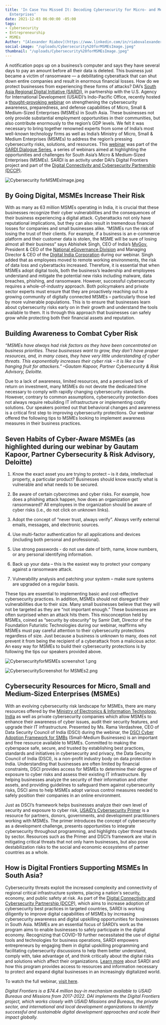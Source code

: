```yaml
---
title: 'In Case You Missed It: Decoding Cybersecurity for Micro- and Medium-Sized
  Enterprises'
date: 2021-12-03 06:00:00 -05:00
tags:
- Cybersecurity
- Entrepreneurship
- MSMEs
Author: "[Alexander Riabov](https://www.linkedin.com/in/riabovalexander/)"
social-image: "/uploads/Cybersecurity%20forMSMEsImage.jpeg"
thumbnail: "/uploads/Cybersecurity%20forMSMEsImage.jpeg"
---
```


A notification pops up on a business’s computer and says they have several days to pay an amount before all their data is deleted. This business just became a victim of ransomware — a debilitating cyberattack that can shut down entire companies and result in enormous financial losses. How do we protect businesses from experiencing these forms of attacks? DAI’s [South Asia Regional Digital Initiative (SARDI),](https://www.usaid.gov/digital-development/sardi-factsheet) in partnership with the U.S. Agency for International Development (USAID)’s Indo-Pacific Office, recently hosted a [thought-provoking webinar](https://www.youtube.com/watch?v=wBywomxU6qI&t=2942s) on strengthening the cybersecurity awareness, preparedness, and defense capabilities of Micro, Small & Medium-Sized Enterprises (MSMEs) in South Asia. These businesses not only provide substantial employment opportunities in their communities, but also contribute enormously to the region’s GDP levels. We felt it was necessary to bring together renowned experts from some of India’s most well-known technology firms as well as India’s Ministry of Micro, Small & Medium Enterprises (MSMEs) to address the region’s pressing cybersecurity risks, solutions, and resources. This [webinar](https://www.youtube.com/watch?v=wBywomxU6qI&t=2942s) was part of the [SARDI Dialogue Series](https://app.livestorm.co/usaid/sardi), a series of webinars aimed at highlighting the opportunities and challenges for South Asia’s Micro & Medium-Sized Enterprises (MSMEs). SARDI is an activity under DAI’s Digital Frontiers project and part of the [Digital Connectivity and Cybersecurity Partnership (DCCP)](https://www.usaid.gov/digital-development/digital-connectivity-cybersecurity-partnership).

![Cybersecurity forMSMEsImage.jpeg](/uploads/Cybersecurity%20forMSMEsImage.jpeg)

<!--more-->

## By Going Digital, MSMEs Increase Their Risk

With as many as 63 million MSMEs operating in India, it is crucial that these businesses recognize their cyber vulnerabilities and the consequences of their business experiencing a digital attack. Cyberattacks not only have reputational implications, but they can also result in tremendous financial losses for companies and small businesses alike. “MSMEs run the risk of losing the trust of their clients. For example, if a business is an e-commerce platform and their customer data is stolen, the MSME will be sure of losing almost all their business” says Abhishek Singh, CEO of India’s [MyGov](https://www.mygov.in/covid-19/), President & CEO of the [National eGovernance Division](https://negd.gov.in/) and Managing Director & CEO of the [Digital India Corporation](https://dic.gov.in/) during our webinar. Singh added that as employees moved to remote working environments, the risk of data loss and cyberattacks increased. Therefore, it is essential that when MSMEs adopt digital tools, both the business’s leadership and employees understand and mitigate the potential new risks including malware, data breaches, phishing, and ransomware. However, successful cybersecurity requires a whole-of-industry approach. Both policymakers and private sector experts must ensure that they are proactively reaching out to a growing community of digitally connected MSMEs – particularly those led by more vulnerable populations. This is to ensure that businesses learn about cybersecurity risks early on in their growth and understand the tools available to them. It is through this approach that businesses can safely grow while protecting both their financial assets and reputation.

## Building Awareness to Combat Cyber Risk

*“MSMEs have always had risk factors as they have been concentrated on business priorities. These businesses want to grow, they don’t have proper resources, and, in many cases, they have very little understanding of cyber threats. This exponentially increases their cyber risk – it is like a low hanging fruit for attackers.” –Gautam Kapoor, Partner Cybersecurity & Risk Advisory, Deloitte.*

Due to a lack of awareness, limited resources, and a perceived lack of return on investment, many MSMEs do not devote the dedicated time necessary to comply with rapidly changing cybersecurity standards. However, contrary to common assumptions, cybersecurity protection does not always require rebuilding IT infrastructure or implementing costly solutions. Our speakers pointed out that behavioral changes and awareness is a critical first step to improving cybersecurity protections. Our webinar offered the following tips to MSMEs looking to implement awareness measures in their business practices.

## Seven Habits of Cyber-Aware MSMEs (as highlighted during our webinar by Gautam Kapoor, Partner Cybersecurity & Risk Advisory, Deloitte)

1. Know the exact asset you are trying to protect – is it data, intellectual property, a particular product? Businesses should know exactly what is vulnerable and what needs to be secured.

2. Be aware of certain cybercrimes and cyber risks. For example, how does a phishing attack happen, how does an organization get ransomwared? All employees in the organization should be aware of cyber risks (i.e., do not click on unknown links).

3. Adopt the concept of “never trust, always verify”. Always verify external emails, messages, and electronic sources.

4. Use multi-factor authentication for all applications and devices (including both personal and professional).

5. Use strong passwords - do not use date of birth, name, know numbers, or any personal identifying information.

6. Back up your data – this is the easiest way to protect your company against a ransomware attack.

7. Vulnerability analysis and patching your system – make sure systems are upgraded on a regular basis.

These tips are essential to implementing basic and cost-effective cybersecurity practices. In addition, MSMEs should not disregard their vulnerabilities due to their size. Many small businesses believe that they will not be targeted as they are “not important enough.” These businesses are often surprised when an attack hits them. This misconception held by MSMEs, coined as “security by obscurity” by Samir Datt, Director of the Foundation Futuristic Technologies during our webinar, reaffirms why MSMEs must pay careful attention to their cybersecurity protections regardless of size. Just because a business is unknown to many, does not prevent it from being the recipient of a cyberattack from a malicious actor. An easy way for MSMEs to build their cybersecurity protections is by following the tips our speakers provided above.

![CybersecurityforMSMEs screenshot 1.png](/uploads/CybersecurityforMSMEs%20screenshot%201.png)

![CybersecurityScreenshot for MSMEs2.png](/uploads/CybersecurityScreenshot%20for%20MSMEs2.png)

## Cybersecurity Resources for Micro, Small and Medium-Sized Enterprises (MSMEs)

With an evolving cybersecurity risk landscape for MSMEs, there are many resources offered by the [Ministry of Electronics & Information Technology, India](https://nielit.gov.in/content/e-learning-31) as well as private cybersecurity companies which allow MSMEs to enhance their awareness of cyber issues, audit their security features, and upgrade their IT infrastructure. Presented by Ms. Rama Verdashree, CEO of Data Security Council of India (DSCI) during the webinar, the [DSCI Cyber Adoption Framework for SMBs](https://www.dsci.in/content/dsci-cyber-adoption-framework-smbs) (Small-Medium Businesses) is an important and free resource available to MSMEs. Committed to making the cyberspace safe, secure, and trusted by establishing best practices, standards and initiatives in cybersecurity and privacy, the Data Security Council of India (DSCI), is a non-profit industry body on data protection in India. Understanding that businesses are often limited by financial constraints, DSCI provides access for MSMEs to determine their degree of exposure to cyber risks and assess their existing IT infrastructure. By helping businesses analyze the security of their information and other assets, and providing guidelines to safeguard them against cybersecurity risks, DSCI aims to help MSMEs adopt various control measures needed to safely position their companies in an online environment.

Just as DSCI’s framework helps businesses analyze their own level of security and exposure to cyber risk, [USAID’s Cybersecurity Primer](https://www.usaid.gov/sites/default/files/documents/10-26-21_EXTERNAL_CyberPrimer-CLEARED-accessible.pdf) is a resource for partners, donors, governments, and development practitioners working with MSMEs. The primer introduces the concept of cybersecurity as a development challenge, presents opportunities to integrate cybersecurity throughout programming, and highlights cyber threat trends by sector. Resources such as the Primer and DSCI’s framework are vital in mitigating critical threats that not only harm businesses, but also pose destabilization risks to the social and economic ecosystems of partner countries as a whole.

## How is Digital Frontiers Supporting MSMEs In South Asia?

Cybersecurity threats exploit the increased complexity and connectivity of regional critical infrastructure systems, placing a nation's security, economy, and public safety at risk. As part of the [Digital Connectivity and Cybersecurity Partnership (DCCP)](https://www.usaid.gov/digital-development/digital-connectivity-cybersecurity-partnership), which aims to increase adoption of cybersecurity best practices in targeted countries, SARDI is working diligently to improve digital capabilities of MSMEs by increasing cybersecurity awareness and digital upskilling opportunities for businesses in South Asia. MSMEs are an essential focus of SARDI’s work as the program aims to enable businesses to safely participate in the digital economy. Recognizing that COVID-19 further necessitated the use of digital tools and technologies for business operations, SARDI empowers entrepreneurs by engaging them in digital upskilling programming and facilitating cybersecurity discussions to help them better understand, comply with, take advantage of, and think critically about the digital risks and solutions which affect their organizations. [Learn more](https://www.usaid.gov/digital-development/sardi-factsheet) about SARDI and how this program provides access to resources and information necessary to protect and expand digital businesses in an increasingly digitalized world.

To watch the full webinar, [visit here](https://www.youtube.com/watch?v=wBywomxU6qI&t=2942s).

*Digital Frontiers is a $74.4 million buy-in mechanism available to USAID Bureaus and Missions from 2017-2022. DAI implements the Digital Frontiers project, which works closely with USAID Missions and Bureaus, the private sector, and international and local development organizations to identify successful and sustainable digital development approaches and scale their impact globally.*